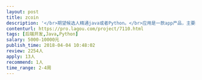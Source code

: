 ```yaml
---                
layout: post       
title: zcoin           
description: '</br>期望候选人精通java或者Python。</br>应用是一款app产品，主要的功能是计步，兑换物品。</br>主要的模块：</br>1、计步，步数转化；</br>2、商城（简易）无物流，支付</br>3、等级，简单规则</br>'     
contenturl: https://pro.lagou.com/project/7110.html      
tags: [后端开发,Java,Python]            
salary: 5000-10000元          
publish_time: 2018-04-04 10:48:02         
review: 2254人                   
apply: 13人                   
recommend: 1人                   
time_range: 2-4周              
---                 
```

